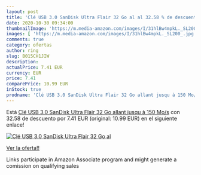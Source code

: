 ```yaml
---
layout: post
title: 'Clé USB 3.0 SanDisk Ultra Flair 32 Go al al 32.58 % de descuento'
date: 2020-10-30 09:34:00
thumbnailImage: 'https://m.media-amazon.com/images/I/31hlBw4mpkL._SL200_.jpg'
images: [ 'https://m.media-amazon.com/images/I/31hlBw4mpkL._SL200_.jpg' ]
comments: true
category: ofertas
author: ring
slug: B015CH1JIW
description:
actualPrice: 7.41 EUR
currency: EUR
price: 7.41
comparePrice: 10.99 EUR
inStock: true
prodname: 'Clé USB 3.0 SanDisk Ultra Flair 32 Go allant jusqu à 150 Mo/s'
---
```


Está [Clé USB 3.0 SanDisk Ultra Flair 32 Go allant jusqu à 150 Mo/s](https://www.amazon.fr/dp/B015CH1JIW/?tag=tolees0d-21) con 32.58 de descuento por 7.41 EUR (original: 10.99 EUR) en el siguiente enlace!

[![Clé USB 3.0 SanDisk Ultra Flair 32 Go al](https://m.media-amazon.com/images/I/31hlBw4mpkL._SL200_.jpg)](https://www.amazon.fr/dp/B015CH1JIW/?tag=tolees0d-21)

[Ver la oferta!!](https://www.amazon.fr/dp/B015CH1JIW/?tag=tolees0d-21)

Links participate in Amazon Associate program and might generate a comission on qualifying sales



